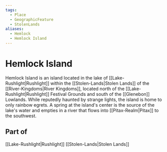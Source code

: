 ```yaml
---
tags:
  - Place
  - GeographicFeature
  - StolenLands
aliases:
  - Hemlock
  - Hemlock Island
---
```

# Hemlock Island
Hemlock Island is an island located in the lake of [[Lake-Rushlight|Rushlight]] within the [[Stolen-Lands|Stolen Lands]] of the [[River-Kingdoms|River Kingdoms]], located north of the [[Lake-Rushlight|Rushlight]] Festival Grounds and south of the [[Glenebon]] Lowlands. While reputedly haunted by strange lights, the island is home to only rainbow egrets. A spring at the island's center is the source of the lake's water and empties in a river that flows into [[Pitax-Realm|Pitax]] to the southwest. 
## Part of
[[Lake-Rushlight|Rushlight]]
[[Stolen-Lands|Stolen Lands]]